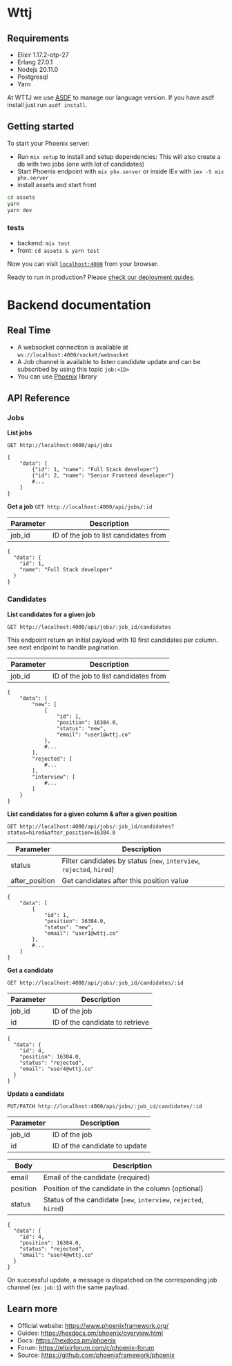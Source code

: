 # Wttj

## Requirements

- Elixir 1.17.2-otp-27
- Erlang 27.0.1
- Nodejs 20.11.0
- Postgresql
- Yarn

At WTTJ we use [ASDF](https://asdf-vm.com/) to manage our language version. If you have asdf install just run `asdf install`.

## Getting started

To start your Phoenix server:

- Run `mix setup` to install and setup dependencies: This will also create a db with two jobs (one with lot of candidates)
- Start Phoenix endpoint with `mix phx.server` or inside IEx with `iex -S mix phx.server`
- install assets and start front

```bash
cd assets
yarn
yarn dev
```

### tests

- backend: `mix test`
- front: `cd assets & yarn test`

Now you can visit [`localhost:4000`](http://localhost:4000) from your browser.

Ready to run in production? Please [check our deployment guides](https://hexdocs.pm/phoenix/deployment.html).

# Backend documentation

## Real Time

- A websocket connection is available at `ws://localhost:4000/socket/websocket`
- A Job channel is available to listen candidate update and can be subscribed by using this topic `job:<ID>`
- You can use [Phoenix](https://www.npmjs.com/package/phoenix) library

## API Reference

### Jobs

**List jobs**

`GET http://localhost:4000/api/jobs`

```jsonc
{
    "data": [
        {"id": 1, "name": "Full Stack developer"}
        {"id": 2, "name": "Senior Frontend developer"}
        #...
    ]
}
```

**Get a job**
`GET http://localhost:4000/api/jobs/:id`

| Parameter | Description                           |
| --------- | ------------------------------------- |
| job_id    | ID of the job to list candidates from |

```jsonc
{
  "data": {
    "id": 1,
    "name": "Full Stack developer"
  }
}
```

### Candidates

**List candidates for a given job**

`GET http://localhost:4000/api/jobs/:job_id/candidates`

This endpoint return an initial payload with 10 first candidates per column. see next endpoint to handle pagination.

| Parameter | Description                           |
| --------- | ------------------------------------- |
| job_id    | ID of the job to list candidates from |

```jsonc
{
    "data": {
        "new": [
            {
                "id": 1,
                "position": 16384.0,
                "status": "new",
                "email": "user1@wttj.co"
            },
            #...
        ],
        "rejected": [
            #...
        ],
        "interview": [
            #...
        ]
    }
}
```

**List candidates for a given column & after a given position**

`GET http://localhost:4000/api/jobs/:job_id/candidates?status=hired&after_position=16384.0`

| Parameter      | Description                                                           |
| -------------- | --------------------------------------------------------------------- |
| status         | Filter candidates by status (`new`, `interview`, `rejected`, `hired`) |
| after_position | Get candidates after this position value                              |

```jsonc
{
    "data": [
        {
            "id": 1,
            "position": 16384.0,
            "status": "new",
            "email": "user1@wttj.co"
        },
        #...
    ]
}
```

**Get a candidate**

`GET http://localhost:4000/api/jobs/:job_id/candidates/:id`

| Parameter | Description                     |
| --------- | ------------------------------- |
| job_id    | ID of the job                   |
| id        | ID of the candidate to retrieve |

```jsonc
{
  "data": {
    "id": 4,
    "position": 16384.0,
    "status": "rejected",
    "email": "user4@wttj.co"
  }
}
```

**Update a candidate**

`PUT/PATCH http://localhost:4000/api/jobs/:job_id/candidates/:id`

| Parameter | Description                   |
| --------- | ----------------------------- |
| job_id    | ID of the job                 |
| id        | ID of the candidate to update |

| Body     | Description                                                       |
| -------- | ----------------------------------------------------------------- |
| email    | Email of the candidate (required)                                 |
| position | Position of the candidate in the column (optional)                |
| status   | Status of the candidate (`new`, `interview`, `rejected`, `hired`) |

```jsonc
{
  "data": {
    "id": 4,
    "position": 16384.0,
    "status": "rejected",
    "email": "user4@wttj.co"
  }
}
```

On successful update, a message is dispatched on the corresponding job channel (ex: `job:1`) with the same payload.

## Learn more

- Official website: https://www.phoenixframework.org/
- Guides: https://hexdocs.pm/phoenix/overview.html
- Docs: https://hexdocs.pm/phoenix
- Forum: https://elixirforum.com/c/phoenix-forum
- Source: https://github.com/phoenixframework/phoenix
